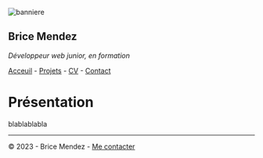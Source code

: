 ![banniere](https://www.studyrama.com/sites/default/files/inline-images/migrate/35/22985.jpg)

## Brice Mendez

*Développeur web junior, en formation*

[Acceuil]() - [Projets]() - [CV]() - [Contact]()

# Présentation

blablablabla

---
© 2023 - Brice Mendez - [Me contacter]()